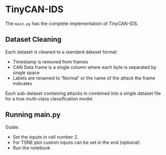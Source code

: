 # TinyCAN-IDS

The `main.py` has the complete implementation of TinyCAN-IDS.

## Dataset Cleaning
Each dataset is cleaned to a standard dataset format:
- Timestamp is removed from frames
- CAN Data frame is a single column where each byte is separated by single space
- Labels are renamed to 'Normal' or the name of the attack the frame indicates  

Each sub-dataset containing attacks in combined into a single dataset file for a true multi-class classification model.
## Running main.py
Guide:
- Set the inputs in cell number 2.
- For TSNE plot custom inputs can be set in the end (optional)
- Run the notebook
